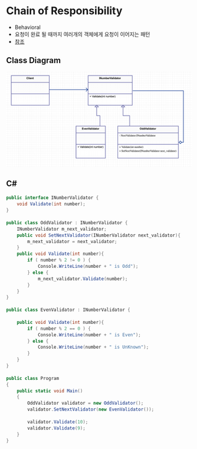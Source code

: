 # Chain of Responsibility

* Behavioral
* 요청이 완료 될 때까지 여러개의 객체에게 요청이 이어지는 패턴
* [참조](https://refactoring.guru/design-patterns/chain-of-responsibility)
  
## Class Diagram

![](img/chain_resp.png)

## C#

```cs
public interface INumberValidator {
	void Validate(int number);
}

public class OddValidator : INumberValidator {
	INumberValidator m_next_validator;
	public void SetNextValidator(INumberValidator next_validator){
		m_next_validator = next_validator;	
	}
	public void Validate(int number){
		if ( number % 2 != 0 ) {
			Console.WriteLine(number + " is Odd");	
		} else {
			m_next_validator.Validate(number);	
		}
	}
}

public class EvenValidator : INumberValidator {

	public void Validate(int number){
		if ( number % 2 == 0 ) {
			Console.WriteLine(number + " is Even");	
		} else {
			Console.WriteLine(number + " is UnKnown");	
		}
	}
}

public class Program
{
	public static void Main()
	{
		OddValidator validator = new OddValidator();
		validator.SetNextValidator(new EvenValidator());
		
		validator.Validate(10);
		validator.Validate(9);
	}
}
```


